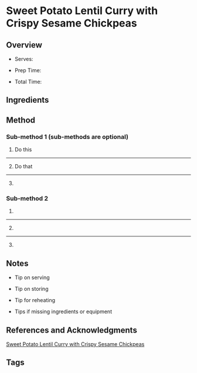 # Sweet Potato Lentil Curry with Crispy Sesame Chickpeas

## Overview

- Serves:

- Prep Time:

- Total Time:

## Ingredients



## Method

### Sub-method 1 (sub-methods are optional)

1. Do this
---
2. Do that
---
3.

### Sub-method 2

1.
---
2.
---
3.

## Notes

- Tip on serving

- Tip on storing

- Tip for reheating

- Tips if missing ingredients or equipment

## References and Acknowledgments

[Sweet Potato Lentil Curry with Crispy Sesame Chickpeas](https://www.halfbakedharvest.com/sweet-potato-lentil-curry/#bo-recipe)

## Tags


